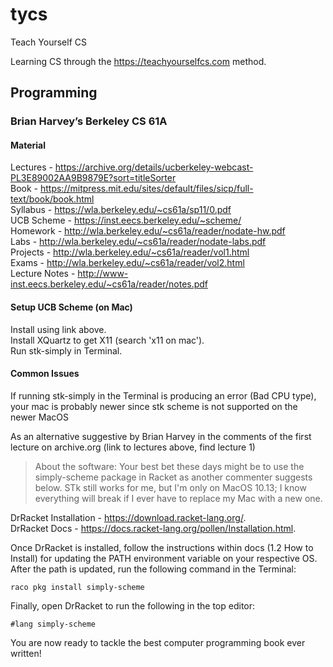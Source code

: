 # tycs
Teach Yourself CS

Learning CS through the https://teachyourselfcs.com method.

## Programming

### Brian Harvey’s Berkeley CS 61A

#### Material
Lectures - https://archive.org/details/ucberkeley-webcast-PL3E89002AA9B9879E?sort=titleSorter  
Book - https://mitpress.mit.edu/sites/default/files/sicp/full-text/book/book.html  
Syllabus - https://wla.berkeley.edu/~cs61a/sp11/0.pdf  
UCB Scheme - https://inst.eecs.berkeley.edu/~scheme/  
Homework - http://wla.berkeley.edu/~cs61a/reader/nodate-hw.pdf  
Labs - http://wla.berkeley.edu/~cs61a/reader/nodate-labs.pdf  
Projects - http://wla.berkeley.edu/~cs61a/reader/vol1.html  
Exams - http://wla.berkeley.edu/~cs61a/reader/vol2.html  
Lecture Notes - http://www-inst.eecs.berkeley.edu/~cs61a/reader/notes.pdf  

#### Setup UCB Scheme (on Mac)
Install using link above.  
Install XQuartz to get X11 (search 'x11 on mac').  
Run stk-simply in Terminal.  

#### Common Issues
If running stk-simply in the Terminal is producing an error (Bad CPU type), your mac is probably newer since stk scheme is not supported on the newer MacOS

As an alternative suggestive by Brian Harvey in the comments of the first lecture on archive.org (link to lectures above, find lecture 1)

>About the software: Your best bet these days might be to use the simply-scheme package in Racket as another commenter suggests below. STk still works for me, but I'm only on MacOS 10.13; I know everything will break if I ever have to replace my Mac with a new one.

DrRacket Installation - https://download.racket-lang.org/.  
DrRacket Docs - https://docs.racket-lang.org/pollen/Installation.html.  

Once DrRacket is installed, follow the instructions within docs (1.2 How to Install) for updating the PATH environment variable on your respective OS. 
After the path is updated, run the following command in the Terminal: 
```
raco pkg install simply-scheme
```
Finally, open DrRacket to run the following in the top editor:
```
#lang simply-scheme
```

You are now ready to tackle the best computer programming book ever written!
